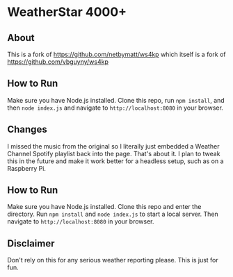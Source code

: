 # WeatherStar 4000+

## About

This is a fork of https://github.com/netbymatt/ws4kp which itself is a fork of https://github.com/vbguyny/ws4kp

## How to Run

Make sure you have Node.js installed. Clone this repo, run `npm install`, and then `node index.js` and navigate to `http://localhost:8080` in your browser.

## Changes

I missed the music from the original so I literally just embedded a Weather Channel Spotify playlist back into the page. That's about it. I plan to tweak this in the future and make it work better for a headless setup, such as on a Raspberry Pi.

## How to Run

Make sure you have Node.js installed. Clone this repo and enter the directory. Run `npm install` and `node index.js` to start a local server. Then navigate to `http://localhost:8080` in your browser.

## Disclaimer

Don't rely on this for any serious weather reporting please. This is just for fun.
